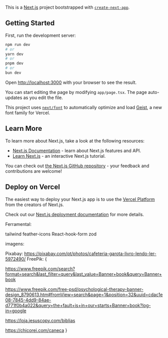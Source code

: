 This is a [Next.js](https://nextjs.org) project bootstrapped with [`create-next-app`](https://nextjs.org/docs/app/api-reference/cli/create-next-app).

## Getting Started

First, run the development server:

```bash
npm run dev
# or
yarn dev
# or
pnpm dev
# or
bun dev
```

Open [http://localhost:3000](http://localhost:3000) with your browser to see the result.

You can start editing the page by modifying `app/page.tsx`. The page auto-updates as you edit the file.

This project uses [`next/font`](https://nextjs.org/docs/app/building-your-application/optimizing/fonts) to automatically optimize and load [Geist](https://vercel.com/font), a new font family for Vercel.

## Learn More

To learn more about Next.js, take a look at the following resources:

- [Next.js Documentation](https://nextjs.org/docs) - learn about Next.js features and API.
- [Learn Next.js](https://nextjs.org/learn) - an interactive Next.js tutorial.

You can check out [the Next.js GitHub repository](https://github.com/vercel/next.js) - your feedback and contributions are welcome!

## Deploy on Vercel

The easiest way to deploy your Next.js app is to use the [Vercel Platform](https://vercel.com/new?utm_medium=default-template&filter=next.js&utm_source=create-next-app&utm_campaign=create-next-app-readme) from the creators of Next.js.

Check out our [Next.js deployment documentation](https://nextjs.org/docs/app/building-your-application/deploying) for more details.


Ferramental:

tailwind
feather-icons
React-hook-form
zod

imagens:

Pixabay: https://pixabay.com/pt/photos/cafeteria-garota-livro-lendo-ler-5972490/
FreePik: {

https://www.freepik.com/search?format=search&last_filter=query&last_value=Banner+book&query=Banner+book

https://www.freepik.com/free-psd/psychological-therapy-banner-design_8790613.htm#fromView=search&page=1&position=32&uuid=cdac1e08-7845-4dd9-84ae-d771f0b4a022&query=the+fault+is+in+our+starts+Banner+book?log-in=google

https://loja.jesuscopy.com/biblias

https://chicorei.com/caneca
}